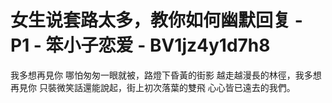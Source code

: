 # 女生说套路太多，教你如何幽默回复 - P1 - 笨小子恋爱 - BV1jz4y1d7h8

我多想再見你 哪怕匆匆一眼就被，路燈下昏黃的街影 越走越漫長的林徑，我多想再見你 只裝微笑話還能說起，街上初次落葉的雙飛 心心皆已遠去的我們。

